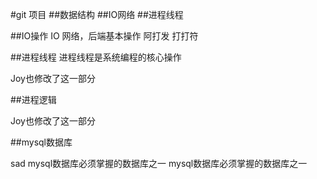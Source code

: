  
#git 项目
##数据结构
##IO网络
##进程线程
 
##IO操作
IO 网络，后端基本操作
阿打发
打打符
 

##进程线程
进程线程是系统编程的核心操作
 
 
Joy也修改了这一部分
 
##进程逻辑
 
Joy也修改了这一部分

##mysql数据库
 
sad 
mysql数据库必须掌握的数据库之一
mysql数据库必须掌握的数据库之一